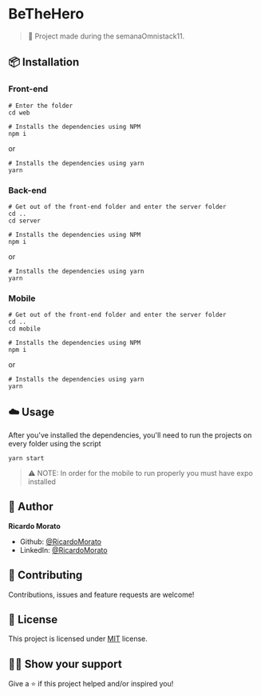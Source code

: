 # BeTheHero
> 🚀 Project made during the semanaOmnistack11.

## :package: Installation

### Front-end

```shell
# Enter the folder
cd web
```

```shell
# Installs the dependencies using NPM
npm i
```
or
```shell
# Installs the dependencies using yarn
yarn
```

### Back-end
```shell
# Get out of the front-end folder and enter the server folder
cd ..
cd server
```

```shell
# Installs the dependencies using NPM
npm i
```
or
```shell
# Installs the dependencies using yarn
yarn
```

### Mobile
```shell
# Get out of the front-end folder and enter the server folder
cd ..
cd mobile
```

```shell
# Installs the dependencies using NPM
npm i
```
or
```shell
# Installs the dependencies using yarn
yarn
```

## :cloud: Usage

After you've installed the dependencies, you'll need to run the projects on every folder using the script

```shell
yarn start
```

> ⚠️ NOTE: In order for the mobile to run properly you must have expo installed


## :man: Author

**Ricardo Morato**

- Github: [@RicardoMorato](https://github.com/RicardoMorato)
- LinkedIn: [@RicardoMorato](https://www.linkedin.com/in/ricardo-morato-673576108/)

## :handshake: Contributing

Contributions, issues and feature requests are welcome!

## :pencil: License

This project is licensed under [MIT](https://opensource.org/licenses/MIT) license.

## :man_astronaut: Show your support

Give a ⭐️ if this project helped and/or inspired you!
